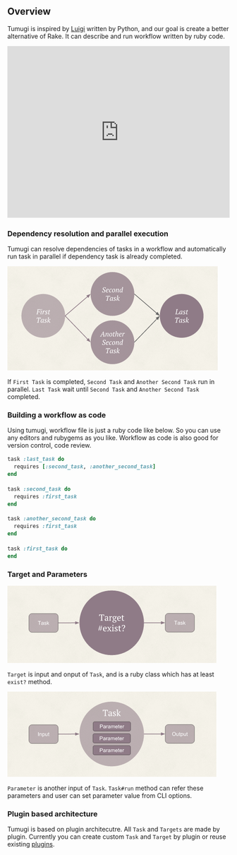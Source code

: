 ## Overview

Tumugi is inspired by [Luigi](https://github.com/spotify/luigi) written by Python, and our goal is create a better alternative of Rake. It can describe and run workflow written by ruby code.

<iframe src="https://docs.google.com/presentation/d/1KnUcKZgLNKXoi-4UFMNQHGup8Tb4_3XBhO4Ov_ZXMOY/embed?start=false&loop=false&delayms=5000&slide=1" frameborder="0" width="100%" height="389" allowfullscreen="true" mozallowfullscreen="true" webkitallowfullscreen="true"></iframe><br>

### Dependency resolution and parallel execution

Tumugi can resolve dependencies of tasks in a workflow and automatically run task in parallel if dependency task is already completed.

![workflow1](./images/workflow1.png)

If `First Task` is completed, `Second Task` and `Another Second Task` run in parallel. `Last Task` wait until `Second Task` and `Another Second Task` completed.

### Building a workflow as code

Using tumugi, workflow file is just a ruby code like below. So you can use any editors and rubygems as you like. Workflow as code is also good for version control, code review.

```rb
task :last_task do
  requires [:second_task, :another_second_task]
end

task :second_task do
  requires :first_task
end

task :another_second_task do
  requires :first_task
end

task :first_task do
end
```

### Target and Parameters

![target](./images/target.png)

`Target` is input and onput of `Task`, and is a ruby class which has at least `exist?` method.

![parameter](./images/parameter.png)

`Parameter` is another input of `Task`. `Task#run` method can refer these parameters and user can set parameter value from CLI options.

### Plugin based architecture

Tumugi is based on plugin architecutre. All `Task` and `Targets` are made by plugin. Currently you can create custom `Task` and `Target` by plugin or reuse existing [plugins](plugins).

